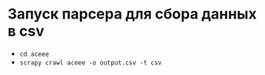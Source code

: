 # Запуск парсера для сбора данных в csv
* ```cd aceee```
* ```scrapy crawl aceee -o output.csv -t csv```

